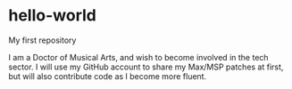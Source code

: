 # hello-world
My first repository

I am a Doctor of Musical Arts, and wish to become involved in the tech sector. I will use my GitHub account to share my Max/MSP patches at first, but will also contribute code as I become more fluent.
